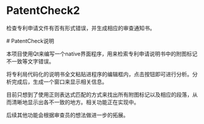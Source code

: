 # PatentCheck2
检查专利申请文件有否有形式错误，并生成相应的审查通知书。

﻿# PatentCheck说明

本项目使用Qt来编写一个native界面程序，用来检索专利申请说明书中的附图标记不一致等文字错误。

将专利局代码化的说明书全文粘贴进程序的编辑框内，点击按钮即可进行分析。分析完成后，生成一个窗口来显示相关信息。

目前只想到了使用正则表达式匹配的方式来找出所有附图标记以及相应的段落，从而清晰地显示出各不一致的地方。相关功能正在实现中。

后续其他功能会根据审查员的想法做进一步的拓展。

